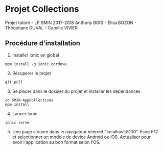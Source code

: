 # Projet Collections

Projet tutoré - LP SMIN 2017-2018 
Anthony BOIS - Elisa BOZON - Théophane DUVAL - Camille VIVIER

## Procédure d'installation

1. Installer ionic en global

```
npm install -g ionic cordova
```

2. Récuperer le projet
```
git pull
```

3. Se placer dans le dossier du projet et installer les dépendances
```
cd SMIN-AppCollections
npm install
```

4. Lancer Ionic
```
ionic serve
```

5. Une page s'ouvre dans le navigateur internet "localhost:8100". 
Faire F12 et selectionner un modèle de device Android ou iOS. Actualiser pour avoir l'application au bon format selon l'OS.
